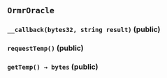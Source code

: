## `OrmrOracle`






### `__callback(bytes32, string result)` (public)





### `requestTemp()` (public)





### `getTemp() → bytes` (public)







